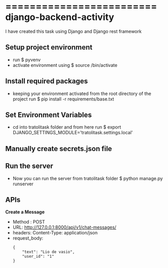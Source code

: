 =========================
django-backend-activity
========================
I have created this task using Django and Django rest framework

Setup project environment
--------------------------
- run $ pyvenv <your-env-name>
- activate environment using $ source <your-env-name>/bin/activate


Install required packages
------------------------
- keeping your environment activated from the root directory of the project run $ pip install -r requirements/base.txt

Set Environment Variables
------------------------
- cd into tratolitask folder and from here run $ export DJANGO_SETTINGS_MODULE='tratolitask.settings.local'

Manually create secrets.json file
---------------------------------


Run the server
---------------
- Now you can run the server from tratolitask folder $ python manage.py runserver


APIs
---------------

**Create a Message**

 - Method : POST
 - URL: http://127.0.0.1:8000/api/v1/chat-messages/
 - headers: Content-Type: application/json
 - request_body:
     ```
     {
         "text": "Lio de vasio",
         "user_id": "1"
     }
     ```

